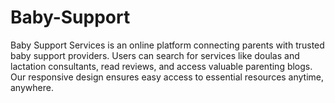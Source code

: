 # Baby-Support
Baby Support Services is an online platform connecting parents with trusted baby support providers. Users can search for services like doulas and lactation consultants, read reviews, and access valuable parenting blogs. Our responsive design ensures easy access to essential resources anytime, anywhere.
